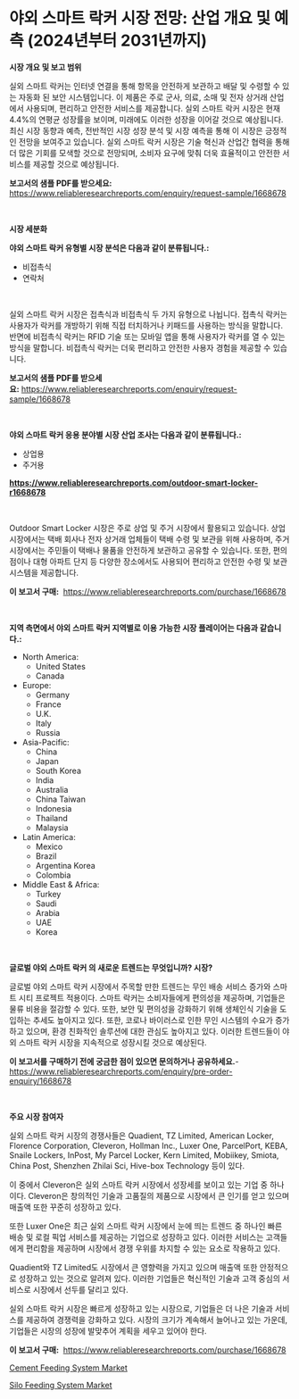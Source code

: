 <p><h1>야외 스마트 락커 시장 전망: 산업 개요 및 예측 (2024년부터 2031년까지)</h1></p><p><strong>시장 개요 및 보고 범위</strong></p>
<p><p>실외 스마트 락커는 인터넷 연결을 통해 항목을 안전하게 보관하고 배달 및 수령할 수 있는 자동화 된 보안 시스템입니다. 이 제품은 주로 군사, 의료, 소매 및 전자 상거래 산업에서 사용되며, 편리하고 안전한 서비스를 제공합니다. 실외 스마트 락커 시장은 현재 4.4%의 연평균 성장률을 보이며, 미래에도 이러한 성장을 이어갈 것으로 예상됩니다. 최신 시장 동향과 예측, 전반적인 시장 성장 분석 및 시장 예측을 통해 이 시장은 긍정적인 전망을 보여주고 있습니다. 실외 스마트 락커 시장은 기술 혁신과 산업간 협력을 통해 더 많은 기회를 모색할 것으로 전망되며, 소비자 요구에 맞춰 더욱 효율적이고 안전한 서비스를 제공할 것으로 예상됩니다.</p></p>
<p><strong>보고서의 샘플 PDF를 받으세요:</strong> <a href="https://www.reliableresearchreports.com/enquiry/request-sample/1668678">https://www.reliableresearchreports.com/enquiry/request-sample/1668678</a></p>
<p>&nbsp;</p>
<p><strong>시장 세분화</strong></p>
<p><strong>야외 스마트 락커 유형별 시장 분석은 다음과 같이 분류됩니다.:</strong></p>
<p><ul><li>비접촉식</li><li>연락처</li></ul></p>
<p>&nbsp;</p>
<p><p>실외 스마트 락커 시장은 접촉식과 비접촉식 두 가지 유형으로 나뉩니다. 접촉식 락커는 사용자가 락커를 개방하기 위해 직접 터치하거나 키패드를 사용하는 방식을 말합니다. 반면에 비접촉식 락커는 RFID 기술 또는 모바일 앱을 통해 사용자가 락커를 열 수 있는 방식을 말합니다. 비접촉식 락커는 더욱 편리하고 안전한 사용자 경험을 제공할 수 있습니다.</p></p>
<p><strong>보고서의 샘플 PDF를 받으세요:</strong>&nbsp;<a href="https://www.reliableresearchreports.com/enquiry/request-sample/1668678">https://www.reliableresearchreports.com/enquiry/request-sample/1668678</a></p>
<p>&nbsp;</p>
<p><strong> 야외 스마트 락커 응용 분야별 시장 산업 조사는 다음과 같이 분류됩니다.:</strong></p>
<p><ul><li>상업용</li><li>주거용</li></ul></p>
<p><strong><a href="https://www.reliableresearchreports.com/outdoor-smart-locker-r1668678">https://www.reliableresearchreports.com/outdoor-smart-locker-r1668678</a></strong></p>
<p>&nbsp;</p>
<p><p>Outdoor Smart Locker 시장은 주로 상업 및 주거 시장에서 활용되고 있습니다. 상업 시장에서는 택배 회사나 전자 상거래 업체들이 택배 수령 및 보관을 위해 사용하며, 주거 시장에서는 주민들이 택배나 물품을 안전하게 보관하고 공유할 수 있습니다. 또한, 편의점이나 대형 아파트 단지 등 다양한 장소에서도 사용되어 편리하고 안전한 수령 및 보관 시스템을 제공합니다.</p></p>
<p><strong>이 보고서 구매:</strong>&nbsp; <a href="https://www.reliableresearchreports.com/purchase/1668678">https://www.reliableresearchreports.com/purchase/1668678</a></p>
<p>&nbsp;</p>
<p><strong>지역 측면에서 야외 스마트 락커 지역별로 이용 가능한 시장 플레이어는 다음과 같습니다.:</strong></p>
<p><ul>
    <li>
        North America:
        <ul>
            <li>United States</li>
            <li>Canada</li>
        </ul>
    </li>
    <li>
        Europe:
        <ul>
            <li>Germany</li>
            <li>France</li>
            <li>U.K.</li>
            <li>Italy</li>
            <li>Russia</li>
        </ul>
    </li>
    <li>
        Asia-Pacific:
        <ul>
            <li>China</li>
            <li>Japan</li>
            <li>South Korea</li>
            <li>India</li>
            <li>Australia</li>
            <li>China Taiwan</li>
            <li>Indonesia</li>
            <li>Thailand</li>
            <li>Malaysia</li>
        </ul>
    </li>
    <li>
        Latin America:
        <ul>
            <li>Mexico</li>
            <li>Brazil</li>
            <li>Argentina Korea</li>
            <li>Colombia</li>
        </ul>
    </li>
    <li>
        Middle East & Africa:
        <ul>
            <li>Turkey</li>
            <li>Saudi</li>
            <li>Arabia</li>
            <li>UAE</li>
            <li>Korea</li>
        </ul>
    </li>
    </ul></p>
<p>&nbsp;</p>
<p><strong>글로벌 야외 스마트 락커 의 새로운 트렌드는 무엇입니까? 시장?</strong></p>
<p><p>글로벌 야외 스마트 락커 시장에서 주목할 만한 트렌드는 무인 배송 서비스 증가와 스마트 시티 프로젝트 적용이다. 스마트 락커는 소비자들에게 편의성을 제공하며, 기업들은 물류 비용을 절감할 수 있다. 또한, 보안 및 편의성을 강화하기 위해 생체인식 기술을 도입하는 추세도 높아지고 있다. 또한, 코로나 바이러스로 인한 무인 시스템의 수요가 증가하고 있으며, 환경 친화적인 솔루션에 대한 관심도 높아지고 있다. 이러한 트렌드들이 야외 스마트 락커 시장을 지속적으로 성장시킬 것으로 예상된다.</p></p>
<p><strong>이 보고서를 구매하기 전에 궁금한 점이 있으면 문의하거나 공유하세요.</strong>- <a href="https://www.reliableresearchreports.com/enquiry/pre-order-enquiry/1668678">https://www.reliableresearchreports.com/enquiry/pre-order-enquiry/1668678</a></p>
<p>&nbsp;</p>
<p><strong>주요 시장 참여자</strong></p>
<p><p>실외 스마트 락커 시장의 경쟁사들은 Quadient, TZ Limited, American Locker, Florence Corporation, Cleveron, Hollman Inc., Luxer One, ParcelPort, KEBA, Snaile Lockers, InPost, My Parcel Locker, Kern Limited, Mobiikey, Smiota, China Post, Shenzhen Zhilai Sci, Hive-box Technology 등이 있다. </p><p>이 중에서 Cleveron은 실외 스마트 락커 시장에서 성장세를 보이고 있는 기업 중 하나이다. Cleveron은 창의적인 기술과 고품질의 제품으로 시장에서 큰 인기를 얻고 있으며 매출액 또한 꾸준히 성장하고 있다. </p><p>또한 Luxer One은 최근 실외 스마트 락커 시장에서 눈에 띄는 트렌드 중 하나인 빠른 배송 및 로컬 픽업 서비스를 제공하는 기업으로 성장하고 있다. 이러한 서비스는 고객들에게 편리함을 제공하며 시장에서 경쟁 우위를 차지할 수 있는 요소로 작용하고 있다. </p><p>Quadient와 TZ Limited도 시장에서 큰 영향력을 가지고 있으며 매출액 또한 안정적으로 성장하고 있는 것으로 알려져 있다. 이러한 기업들은 혁신적인 기술과 고객 중심의 서비스로 시장에서 선두를 달리고 있다.</p><p>실외 스마트 락커 시장은 빠르게 성장하고 있는 시장으로, 기업들은 더 나은 기술과 서비스를 제공하여 경쟁력을 강화하고 있다. 시장의 크기가 계속해서 늘어나고 있는 가운데, 기업들은 시장의 성장에 발맞추어 계획을 세우고 있어야 한다.</p></p>
<p><strong>이 보고서 구매:</strong>&nbsp;&nbsp;<a href="https://www.reliableresearchreports.com/purchase/1668678">https://www.reliableresearchreports.com/purchase/1668678</a></p>
<p><p><a href="https://github.com/edytherolanlouisejk1miz0wig/Market-Research-Report-List-2/blob/main/cement-feeding-system-market.md">Cement Feeding System Market</a></p><p><a href="https://github.com/peachesmcdowel1/Market-Research-Report-List-2/blob/main/silo-feeding-system-market.md">Silo Feeding System Market</a></p></p>